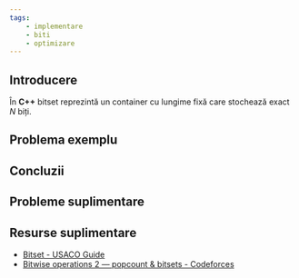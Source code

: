 ```yaml
---
tags:
    - implementare
    - biti
    - optimizare
---
```




## Introducere
În **C++** bitset reprezintă un container cu lungime fixă care stochează exact $N$ biți.
## Problema exemplu

## Concluzii

## Probleme suplimentare

## Resurse suplimentare

* [Bitset - USACO Guide](https://usaco.guide/plat/bitsets)
* [Bitwise operations 2 — popcount & bitsets - Codeforces](https://codeforces.com/blog/entry/73558)

